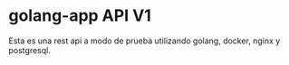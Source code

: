 # golang-app API V1

Esta es una rest api a modo de prueba utilizando golang, docker, nginx y postgresql.
